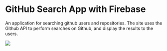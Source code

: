 
# GitHub Search App with Firebase

An application for searching github users and repositories. The site uses the Github API to perform searches on Github, and display the results to the users.


![](GitfireApp.gif)
